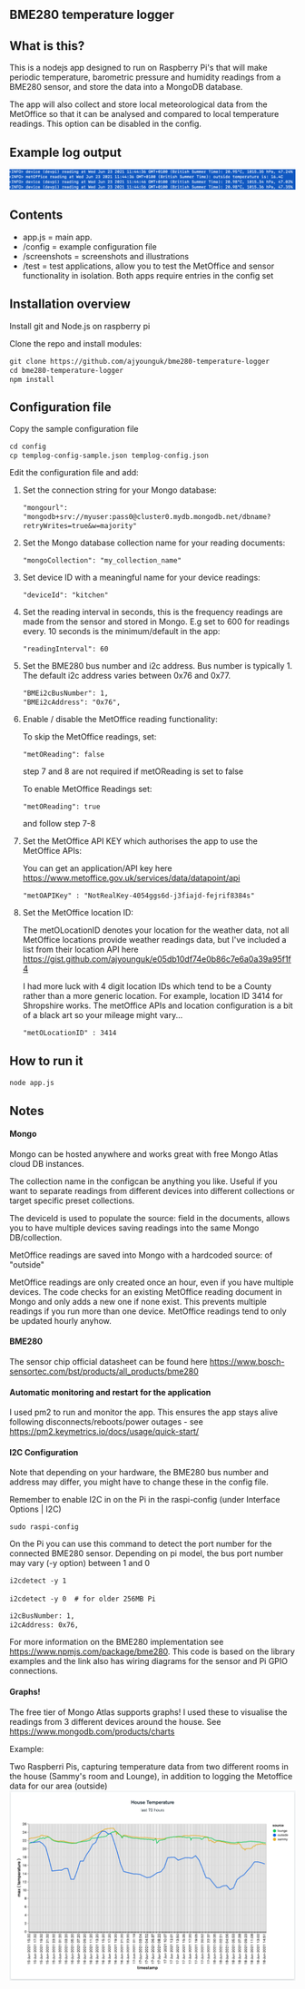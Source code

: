 ## BME280 temperature logger

## What is this?
This is a nodejs app designed to run on Raspberry Pi's that will make periodic temperature, barometric pressure and humidity readings from a BME280 sensor, and store the data into a MongoDB database. 

The app will also collect and store local meteorological data from the MetOffice so that it can be analysed and compared to local temperature readings. This option can be disabled in the config.

## Example log output
![logs](/screenshots/logs.png?raw=true)


## Contents
- app.js = main app. 
- /config = example configuration file 
- /screenshots = screenshots and illustrations
- /test = test applications, allow you to test the MetOffice and sensor functionality in isolation. Both apps require entries in the config set



## Installation overview
Install git and Node.js on raspberry pi


Clone the repo and install modules:

```
git clone https://github.com/ajyounguk/bme280-temperature-logger
cd bme280-temperature-logger
npm install
```

## Configuration file
Copy the sample configuration file 
```
cd config
cp templog-config-sample.json templog-config.json
```

Edit the configuration file and add:

1. Set the connection string for your Mongo database:
    ```
    "mongourl": "mongodb+srv://myuser:pass0@cluster0.mydb.mongodb.net/dbname?retryWrites=true&w=majority"
    ```



2. Set the Mongo database collection name for your reading documents:
    ```
    "mongoCollection": "my_collection_name"
    ```



3.  Set device ID with a meaningful name for your device readings:
    ```
    "deviceId": "kitchen"
    ```



4. Set the reading interval in seconds, this is the frequency readings are made from the sensor and stored in Mongo. E.g set to 600 for readings every. 10 seconds is the minimum/default in the app:
    ```
    "readingInterval": 60
    ```



5. Set the BME280 bus number and i2c address. Bus number is typically 1.  The default i2c address varies between 0x76 and 0x77. 
    ```
    "BMEi2cBusNumber": 1,
    "BMEi2cAddress": "0x76",
    ```
    


6. Enable / disable the MetOffice reading functionality:

    To skip the MetOffice readings, set: 
    ```
    "metOReading": false 
    ```   
    step 7 and 8 are not required if metOReading is set to false
   
    To enable MetOffice Readings set:
    ```
    "metOReading": true  
    ```
    and follow step 7-8


7. Set the MetOffice API KEY which authorises the app to use the MetOffice APIs:

    You can get an application/API key here https://www.metoffice.gov.uk/services/data/datapoint/api

    ```
    "metOAPIKey" : "NotRealKey-4054ggs6d-j3fiajd-fejrif8384s"
    ```



8. Set the MetOffice location ID:

    The metOLocationID denotes your location for the weather data, not all MetOffice locations provide weather readings data, but I've included a list from their location API here https://gist.github.com/ajyounguk/e05db10df74e0b86c7e6a0a39a95f1f4

    I had more luck with 4 digit location IDs which tend to be a County rather than a more generic location. For example, location ID 3414 for Shropshire works. The metOffice APIs and location configuration is a bit of a black art so your mileage might vary...

    ```
    "metOLocationID" : 3414
    ```

    


## How to run it
```
node app.js
```

## Notes

#### Mongo
Mongo can be hosted anywhere and works great with free Mongo Atlas cloud DB instances.

The collection name in the configcan be anything you like. Useful if you want to separate readings from different devices into different collections or target specific preset collections.

The deviceId is used to populate the source: field in the documents, allows you to have multiple devices saving readings into the same Mongo DB/collection.

MetOffice readings are saved into Mongo with a hardcoded source: of "outside"

MetOffice readings are only created once an hour, even if you have multiple devices. The code checks for an existing MetOffice reading document in Mongo and only adds a new one if none exist. This prevents multiple readings if you run more than one device. MetOffice readings tend to only be updated hourly anyhow.


#### BME280 
The sensor chip official datasheet can be found here https://www.bosch-sensortec.com/bst/products/all_products/bme280


#### Automatic monitoring and restart for the application
I used pm2 to run and monitor the app. This ensures the app stays alive following disconnects/reboots/power outages - see https://pm2.keymetrics.io/docs/usage/quick-start/


#### I2C Configuration
Note that depending on your hardware, the BME280 bus number and address may differ, you might have to change these in the config file.

Remember to enable I2C in on the Pi in the raspi-config (under Interface Options | I2C)
```
sudo raspi-config
```

On the Pi you can use this command to detect the port number for the connected BME280 sensor. Depending on pi model, the bus port number may vary (-y option) between 1 and 0
```
i2cdetect -y 1 

i2cdetect -y 0  # for older 256MB Pi
```
```
i2cBusNumber: 1,
i2cAddress: 0x76,
```

For more information on the BME280 implementation see https://www.npmjs.com/package/bme280. This code is based on the library examples and the link also has wiring diagrams for the sensor and Pi GPIO connections.

#### Graphs!
The free tier of Mongo Atlas supports graphs! I used these to visualise the readings from 3 different devices around the house. See https://www.mongodb.com/products/charts

Example:

Two Raspberri Pis, capturing temperature data from two different rooms in the house (Sammy's room and Lounge), in addition to logging the Metoffice data for our area (outside)
![mongoChart](/screenshots/mongoChart.png?raw=true)



